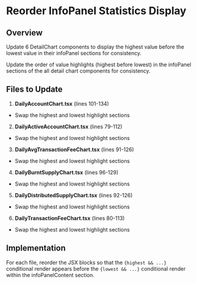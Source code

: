 <!-- 93b4b65a-5f32-4c0d-bdce-ece8ab9b796d 61fc15bb-b5df-4017-84cd-2e70483cd8d5 -->
# Reorder InfoPanel Statistics Display

## Overview

Update 6 DetailChart components to display the highest value before the lowest value in their infoPanel sections for consistency.


Update the order of value highlights (highest before lowest) in the infoPanel sections of the all detail chart components for consistency.

## Files to Update

1. **DailyAccountChart.tsx** (lines 101-134)

- Swap the highest and lowest highlight sections

2. **DailyActiveAccountChart.tsx** (lines 79-112)

- Swap the highest and lowest highlight sections

3. **DailyAvgTransactionFeeChart.tsx** (lines 91-126)

- Swap the highest and lowest highlight sections

4. **DailyBurntSupplyChart.tsx** (lines 96-129)

- Swap the highest and lowest highlight sections

5. **DailyDistributedSupplyChart.tsx** (lines 92-126)

- Swap the highest and lowest highlight sections

6. **DailyTransactionFeeChart.tsx** (lines 80-113)

- Swap the highest and lowest highlight sections

## Implementation

For each file, reorder the JSX blocks so that the `{highest && ...}` conditional render appears before the `{lowest && ...}` conditional render within the infoPanelContent section.